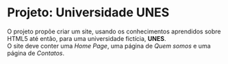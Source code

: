 # Projeto: Universidade UNES
O projeto propõe criar um site, usando os conhecimentos aprendidos sobre HTML5 até então, para uma universidade fictícia, <strong>UNES</strong>.<br>
O site deve conter uma <em>Home Page</em>, uma página de <em>Quem somos</em> e uma página de <em>Contatos</em>.
